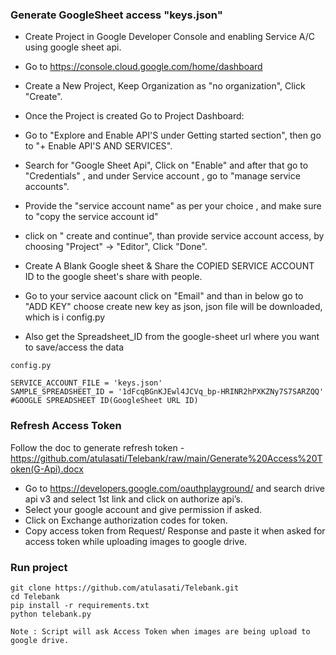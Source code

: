 ### Generate GoogleSheet access "keys.json"

- Create Project in Google Developer Console and enabling Service A/C using google sheet api.

- Go to https://console.cloud.google.com/home/dashboard 

- Create a New Project, Keep Organization as "no organization", Click "Create".

- Once the Project is created Go to Project Dashboard:

- Go to "Explore and Enable API'S under Getting started section", then go to "+ Enable API'S AND SERVICES".
- Search for "Google Sheet Api", Click on "Enable" and after that go to "Credentials" , and under Service account , go to "manage service accounts".
- Provide the "service account name" as per your choice , and make sure to "copy the service account id"
- click on " create and continue", than provide service account access, by choosing "Project" -> "Editor", Click "Done".
- Create A Blank Google sheet & Share the COPIED SERVICE ACCOUNT ID to the google sheet's share with people.
- Go to your service aacount click on "Email" and than in below go to "ADD KEY" choose create new key as json, json file will be downloaded, which is i config.py
- Also get the Spreadsheet_ID from the google-sheet url where you want to save/access the data

``` 
config.py

SERVICE_ACCOUNT_FILE = 'keys.json'
SAMPLE_SPREADSHEET_ID = '1dFcqBGnKJEwl4JCVq_bp-HRINR2hPXKZNy7S7SARZQQ' #GOOGLE SPREADSHEET ID(GoogleSheet URL ID)
```
### Refresh Access Token
Follow the doc to generate refresh token -  https://github.com/atulasati/Telebank/raw/main/Generate%20Access%20Token(G-Api).docx

- Go to https://developers.google.com/oauthplayground/ and search drive api v3 and select 1st link and click on authorize api’s.
- Select your google account and give permission if asked.
- Click on Exchange authorization codes for token.
- Copy access token from Request/ Response and paste it when asked for access token while uploading images to google drive.

### Run project
``` 
git clone https://github.com/atulasati/Telebank.git
cd Telebank
pip install -r requirements.txt
python telebank.py

Note : Script will ask Access Token when images are being upload to google drive. 
``` 
